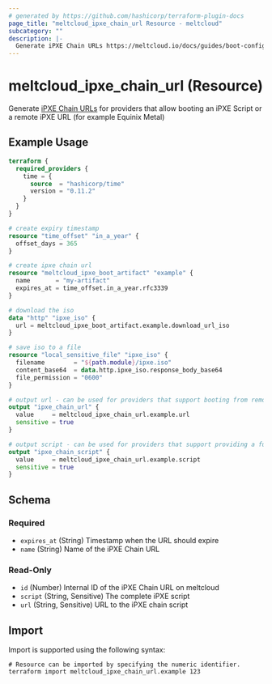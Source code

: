 ```yaml
---
# generated by https://github.com/hashicorp/terraform-plugin-docs
page_title: "meltcloud_ipxe_chain_url Resource - meltcloud"
subcategory: ""
description: |-
  Generate iPXE Chain URLs https://meltcloud.io/docs/guides/boot-config/create-ipxe-chain-urls.html for providers that allow booting an iPXE Script or a remote iPXE URL (for example Equinix Metal)
---
```


# meltcloud_ipxe_chain_url (Resource)

Generate [iPXE Chain URLs](https://meltcloud.io/docs/guides/boot-config/create-ipxe-chain-urls.html) for providers that allow booting an iPXE Script or a remote iPXE URL (for example Equinix Metal)

## Example Usage

```terraform
terraform {
  required_providers {
    time = {
      source  = "hashicorp/time"
      version = "0.11.2"
    }
  }
}

# create expiry timestamp
resource "time_offset" "in_a_year" {
  offset_days = 365
}

# create ipxe chain url
resource "meltcloud_ipxe_boot_artifact" "example" {
  name       = "my-artifact"
  expires_at = time_offset.in_a_year.rfc3339
}

# download the iso
data "http" "ipxe_iso" {
  url = meltcloud_ipxe_boot_artifact.example.download_url_iso
}

# save iso to a file
resource "local_sensitive_file" "ipxe_iso" {
  filename        = "${path.module}/ipxe.iso"
  content_base64  = data.http.ipxe_iso.response_body_base64
  file_permission = "0600"
}

# output url - can be used for providers that support booting from remote URL
output "ipxe_chain_url" {
  value     = meltcloud_ipxe_chain_url.example.url
  sensitive = true
}

# output script - can be used for providers that support providing a full iPXE script
output "ipxe_chain_script" {
  value     = meltcloud_ipxe_chain_url.example.script
  sensitive = true
}
```

<!-- schema generated by tfplugindocs -->
## Schema

### Required

- `expires_at` (String) Timestamp when the URL should expire
- `name` (String) Name of the iPXE Chain URL

### Read-Only

- `id` (Number) Internal ID of the iPXE Chain URL on meltcloud
- `script` (String, Sensitive) The complete iPXE script
- `url` (String, Sensitive) URL to the iPXE chain script

## Import

Import is supported using the following syntax:

```shell
# Resource can be imported by specifying the numeric identifier.
terraform import meltcloud_ipxe_chain_url.example 123
```

